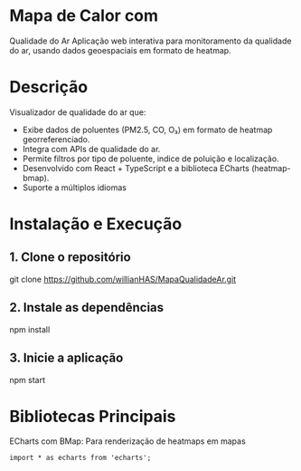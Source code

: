# Mapa de Calor com
Qualidade do Ar
Aplicação web interativa para monitoramento da qualidade do ar, usando dados geoespaciais em formato de heatmap.

# Descrição
Visualizador de qualidade do ar que:

- Exibe dados de poluentes (PM2.5, CO, O₃) em formato de heatmap georreferenciado.
- Integra com APIs de qualidade do ar.
- Permite filtros por tipo de poluente, indice de poluição e localização.
- Desenvolvido com React + TypeScript e a biblioteca ECharts (heatmap-bmap).
- Suporte a múltiplos idiomas

# Instalação e Execução 

## 1. Clone o repositório
git clone https://github.com/willianHAS/MapaQualidadeAr.git

## 2. Instale as dependências
npm install

## 3. Inicie a aplicação
npm start

# Bibliotecas Principais

ECharts com BMap: Para renderização de heatmaps em mapas

```import * as echarts from 'echarts';```


